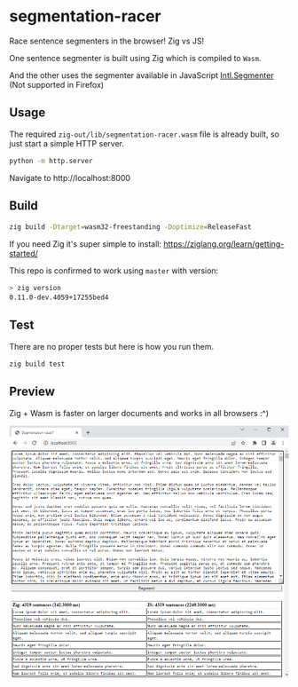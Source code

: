 # segmentation-racer
Race sentence segmenters in the browser! Zig vs JS!

One sentence segmenter is built using Zig which is compiled to `Wasm`. 

And the other uses the segmenter available in JavaScript [Intl.Segmenter](https://developer.mozilla.org/en-US/docs/Web/JavaScript/Reference/Global_Objects/Intl/Segmenter) (Not supported in Firefox)

## Usage

The required `zig-out/lib/segmentation-racer.wasm` file is already built, so just start a simple HTTP server.

```bash
python -m http.server
```

Navigate to http://localhost:8000

## Build

```bash
zig build -Dtarget=wasm32-freestanding -Doptimize=ReleaseFast
```

If you need Zig it's super simple to install: https://ziglang.org/learn/getting-started/

This repo is confirmed to work using `master` with version:

```bash
> zig version
0.11.0-dev.4059+17255bed4
```

## Test

There are no proper tests but here is how you run them.

```bash
zig build test
```

## Preview

Zig + Wasm is faster on larger documents and works in all browsers :^)

![Zig vs JS](lorem-ipsum.png)